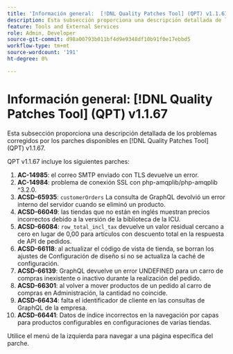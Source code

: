 ```yaml
---
title: 'Información general:  [!DNL Quality Patches Tool] (QPT) v1.1.67'
description: Esta subsección proporciona una descripción detallada de los problemas corregidos por los parches disponibles en  [!DNL Quality Patches Tool] (QPT) v1.1.67.
feature: Tools and External Services
role: Admin, Developer
source-git-commit: d98a00793b011bf4d9e9348df10b91f0e17ebbd5
workflow-type: tm+mt
source-wordcount: '191'
ht-degree: 0%

---
```


# Información general: [!DNL Quality Patches Tool] (QPT) v1.1.67

Esta subsección proporciona una descripción detallada de los problemas corregidos por los parches disponibles en [!DNL Quality Patches Tool] (QPT) v1.1.67.

QPT v1.1.67 incluye los siguientes parches:
1. **AC-14985**: el correo SMTP enviado con TLS devuelve un error.
1. **AC-14984**: problema de conexión SSL con php-amqplib/php-amqplib ^3.2.0.
1. **ACSD-65935**: `customerOrders` La consulta de GraphQL devolvió un error interno del servidor cuando se eliminó un producto.
1. **ACSD-66049**: las tiendas que no están en inglés muestran precios incorrectos debido a la versión de la biblioteca de la ICU.
1. **ACSD-66084**: `row_total_incl_tax` devuelve un valor residual cercano a cero en lugar de 0,00 para artículos con descuento total en la respuesta de API de pedidos.
1. **ACSD-66118**: al actualizar el código de vista de tienda, se borran los ajustes de Configuración de diseño si no se actualiza la caché de configuración.
1. **ACSD-66139**: GraphQL devuelve un error UNDEFINED para un carro de compras inexistente o inactivo durante la realización del pedido.
1. **ACSD-66301**: al volver a mover productos de un pedido al carro de compras en Administración, la cantidad no coincide.
1. **ACSD-66434**: falta el identificador de cliente en las consultas de GraphQL de la empresa.
1. **ACSD-66441**: Datos de índice incorrectos en la navegación por capas para productos configurables en configuraciones de varias tiendas.

Utilice el menú de la izquierda para navegar a una página específica del parche.

